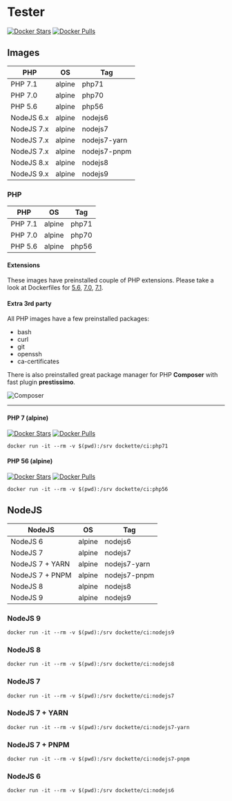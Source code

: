 # Tester

[![Docker Stars](https://img.shields.io/docker/stars/dockette/ci.svg?style=flat)](https://hub.docker.com/r/dockette/ci/)
[![Docker Pulls](https://img.shields.io/docker/pulls/dockette/ci.svg?style=flat)](https://hub.docker.com/r/dockette/ci/)

## Images

| PHP        | OS     | Tag     |
|------------|--------|---------|
| PHP 7.1    | alpine | php71   |
| PHP 7.0    | alpine | php70   |
| PHP 5.6    | alpine | php56   |
| NodeJS 6.x | alpine | nodejs6 |
| NodeJS 7.x | alpine | nodejs7 |
| NodeJS 7.x | alpine | nodejs7-yarn |
| NodeJS 7.x | alpine | nodejs7-pnpm |
| NodeJS 8.x | alpine | nodejs8 |
| NodeJS 9.x | alpine | nodejs9 |

### PHP

| PHP      | OS     | Tag    |
|----------|--------|--------|
| PHP 7.1  | alpine | php71  |
| PHP 7.0  | alpine | php70  |
| PHP 5.6  | alpine | php56  |

#### Extensions

These images have preinstalled couple of PHP extensions. Please take a look at Dockerfiles for [5.6](https://github.com/dockette/ci/blob/master/php/php56/Dockerfile),
[7.0](https://github.com/dockette/ci/blob/master/php/php70/Dockerfile), [7.1](https://github.com/dockette/ci/blob/master/php/php71/Dockerfile).

#### Extra 3rd party

All PHP images have a few preinstalled packages:

- bash
- curl
- git
- openssh
- ca-certificates

There is also preinstalled great package manager for PHP **Composer** with
fast plugin **prestissimo**.

![Composer](https://avatars3.githubusercontent.com/u/837015?v=3&s=200)

-----

#### PHP 7 (alpine)

[![Docker Stars](https://img.shields.io/docker/stars/dockette/ci-php71.svg?style=flat)](https://hub.docker.com/r/dockette/ci-php71/)
[![Docker Pulls](https://img.shields.io/docker/pulls/dockette/ci-php71.svg?style=flat)](https://hub.docker.com/r/dockette/ci-php71/)

```
docker run -it --rm -v $(pwd):/srv dockette/ci:php71
```

#### PHP 56 (alpine)

[![Docker Stars](https://img.shields.io/docker/stars/dockette/ci-php56.svg?style=flat)](https://hub.docker.com/r/dockette/ci-php56/)
[![Docker Pulls](https://img.shields.io/docker/pulls/dockette/ci-php56.svg?style=flat)](https://hub.docker.com/r/dockette/ci-php56/)

```
docker run -it --rm -v $(pwd):/srv dockette/ci:php56
```

## NodeJS

| NodeJS          | OS     | Tag           |
|-----------------|--------|---------------|
| NodeJS 6        | alpine | nodejs6       |
| NodeJS 7        | alpine | nodejs7       |
| NodeJS 7 + YARN | alpine | nodejs7-yarn  |
| NodeJS 7 + PNPM | alpine | nodejs7-pnpm  |
| NodeJS 8        | alpine | nodejs8       |
| NodeJS 9        | alpine | nodejs9       |

### NodeJS 9

```
docker run -it --rm -v $(pwd):/srv dockette/ci:nodejs9
```

### NodeJS 8

```
docker run -it --rm -v $(pwd):/srv dockette/ci:nodejs8
```

### NodeJS 7

```
docker run -it --rm -v $(pwd):/srv dockette/ci:nodejs7
```

### NodeJS 7 + YARN

```
docker run -it --rm -v $(pwd):/srv dockette/ci:nodejs7-yarn
```

### NodeJS 7 + PNPM

```
docker run -it --rm -v $(pwd):/srv dockette/ci:nodejs7-pnpm
```

### NodeJS 6

```
docker run -it --rm -v $(pwd):/srv dockette/ci:nodejs6
```

